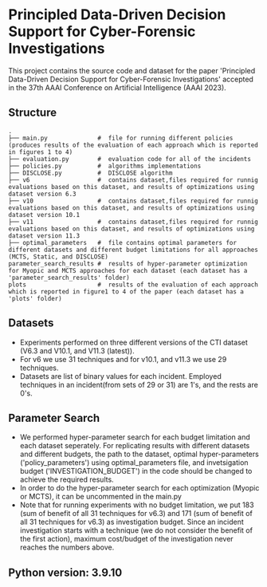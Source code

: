 # Principled Data-Driven Decision Support for Cyber-Forensic Investigations
This project contains the source code and dataset for the paper 'Principled Data-Driven Decision Support for Cyber-Forensic Investigations' accepted in the 37th AAAI Conference on Artificial Intelligence (AAAI 2023).

## Structure
```
.
├── main.py              #  file for running different policies (produces results of the evaluation of each approach which is reported in figures 1 to 4)
├── evaluation.py        #  evaluation code for all of the incidents
├── policies.py          #  algorithms implementations 
├── DISCLOSE.py          #  DISCLOSE algorithm
├── v6                   #  contains dataset,files required for runnig evaluations based on this dataset, and results of optimizations using dataset version 6.3 
├── v10                  #  contains dataset,files required for runnig evaluations based on this dataset, and results of optimizations using dataset version 10.1
├── v11                  #  contains dataset,files required for runnig evaluations based on this dataset, and results of optimizations using dataset version 11.3
├── optimal_parameters   #  file contains optimal parameters for different datasets and different budget limitations for all approaches (MCTS, Static, and DISCLOSE)
parameter_search_results #  results of hyper-parameter optimization for Myopic and MCTS approaches for each dataset (each dataset has a 'parameter_search_results' folder)
plots                    #  results of the evaluation of each approach which is reported in figure1 to 4 of the paper (each dataset has a 'plots' folder)
```                            
## Datasets
- Experiments performed on three different versions of the CTI dataset (V6.3 and V10.1, and V11.3 (latest)). 
- For v6 we use 31 techniques and for v10.1, and v11.3 we use 29 techniques.
- Datasets are list of binary values for each incident. Employed techniques in an incident(from sets of 29 or 31) are 1's, and the rests are 0's.

## Parameter Search

- We performed hyper-parameter search for each budget limitation and each dataset seperately. For replicating results with different datasets and different budgets, the path to the dataset, optimal hyper-parameters ('policy_parameters') using optimal_parameters file, and invetsigation budget ('INVESTIGATION_BUDGET') in the code should be changed to achieve the required results.
- In order to do the hyper-parameter search for each optimization (Myopic or MCTS), it can be uncommented in the main.py
- Note that for running experiments with no budget limitation, we put 183 (sum of benefit of all 31 techniques for v6.3) and 171 (sum of benefit of all 31 techniques for v6.3) as investigation budget. Since an incident investigation starts with a technique (we do not consider the benefit of the first action), maximum cost/budget of the investigation never reaches the numbers above.
## Python version: 3.9.10
